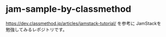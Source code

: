 # jam-sample-by-classmethod

https://dev.classmethod.jp/articles/jamstack-tutorial/ を参考に
JamStackを勉強してみるレポジトリです。